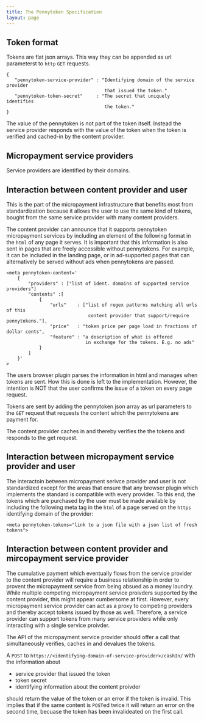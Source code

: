 ```yaml
---
title: The Pennytoken Specification
layout: page
---
```


## Token format

 Tokens are flat json arrays. This way they can be appended as url parameterst to `http` `GET` requests.
 

    {
       "pennytoken-service-provider" : "Identifying domain of the service provider
                                        that issued the token."
       "pennytoken-token-secret"     : "The secret that uniquely identifies 
                                        the token."
    }

 
 The value of the pennytoken is not part of the token itself. 
 Instead the service provider responds with the value of the token 
 when the token is verified and cached-in by the content provider.
 
## Micropayment service providers

Service providers are identified by their domains.
 
## Interaction between content provider and user

 This is the part of the micropayment infrastructure that benefits most from standardization because it allows the user 
 to use the same kind of tokens, bought from the same service provider with many content providers.
 
 The content provider can announce that it supports pennytoken micropayment 
 services by including an element of the following format in the `html` of any page it serves.
 It is important that this information is also sent in pages that are freely accessible without pennytokens.
 For example, it can be included in the landing page, or in ad-supported pages 
 that can alternatively be served without ads when pennytokens are passed.
 

    <meta pennytoken-content='
        {
            "providers" : ["list of ident. domains of supported service providers"]
            "contents" :[
                {
                    "urls"    : ["list of regex patterns matching all urls of this 
                                  content provider that support/require pennytokens."],
                    "price"   : "token price per page load in fractions of dollar cents",
                    "feature" : "a description of what is offered 
                                 in exchange for the tokens. E.g. no ads"
                }
            ]
        }'
    >


    
The users browser plugin parses the information in html and manages when tokens are sent. 
How this is done is left to the implementation. However, the intention is NOT that the user confirms the issue
of a token on every page request. 

Tokens are sent by adding the pennytoken json array as url parameters to the `GET` request that requests the content which the pennytokens are payment for. 

The content provider caches in and thereby verifies the the tokens and responds to the get request. 

## Interaction between micropayment service provider and user

The interactoin between micropayment serivce provider and user is not standardized except for the areas that ensure that any browser plugin which implements the standard is compatible with every provider.
To this end, the tokens which are purchased by the user must be made available by including the following meta tag in the `html` of a page served on the `https` identifying domain of the provider:

 ```
 <meta pennytoken-tokens="link to a json file with a json list of fresh tokens">
 ```

## Interaction between content provider and mircopayment service provider

The cumulative payment which eventually flows from the service provider to the content provider will require a business relationship in order to provent the micropayment service from being absued as a money laundry.
While multiple competing micropayment service proivders supported by the content provider, this might appear cumbersome at first. However, every micropayment service provider can act as a proxy to competing providers and thereby accept tokens issued by those as well. Therefore, a service provider can support tokens from many service providers while only interacting with a single service proivder.

The API of the micropayment service provider should offer a call that simultaneously verifies, caches in and devalues the tokens.

A `POST` to `https://<identifying-domain-of-service-provider>/cashIn/` with the information about
 * service provider that issued the token
 * token secret
 * identifying information about the content proivder

should return the value of the token or an error if the token is invalid.
This implies that if the same content is `POST`ed twice it will return an error on the second time, becuase the token has been invalideated on the first call.
